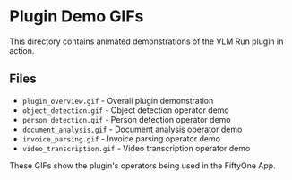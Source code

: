 # Plugin Demo GIFs

This directory contains animated demonstrations of the VLM Run plugin in action.

## Files

- `plugin_overview.gif` - Overall plugin demonstration
- `object_detection.gif` - Object detection operator demo
- `person_detection.gif` - Person detection operator demo
- `document_analysis.gif` - Document analysis operator demo
- `invoice_parsing.gif` - Invoice parsing operator demo
- `video_transcription.gif` - Video transcription operator demo

These GIFs show the plugin's operators being used in the FiftyOne App.

